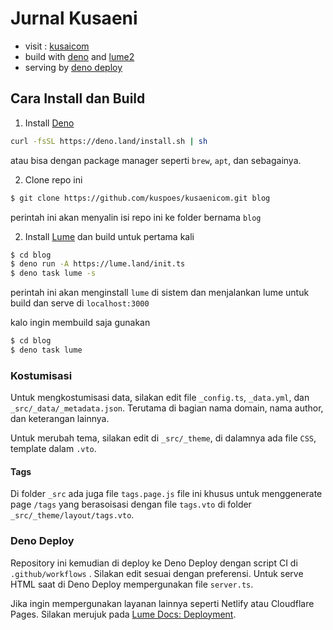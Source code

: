 # Jurnal Kusaeni

- visit : [kusaicom](https://kusaeni.com)
- build with [deno](https://deno.land) and [lume2](https://lume.land)
- serving by [deno deploy](https://deno.com)

## Cara Install dan Build

1. Install [Deno](https://deno.com)

```bash
curl -fsSL https://deno.land/install.sh | sh
```

atau bisa dengan package manager seperti `brew`, `apt`, dan sebagainya.

2. Clone repo ini

```bash
$ git clone https://github.com/kuspoes/kusaenicom.git blog
```

perintah ini akan menyalin isi repo ini ke folder bernama `blog`

2. Install [Lume](https://lume.land) dan build untuk pertama kali

```bash
$ cd blog
$ deno run -A https://lume.land/init.ts
$ deno task lume -s
```

perintah ini akan menginstall `lume` di sistem dan menjalankan lume untuk build dan serve di `localhost:3000`

kalo ingin membuild saja gunakan

```bash
$ cd blog
$ deno task lume
```

### Kostumisasi

Untuk mengkostumisasi data, silakan edit file `_config.ts`, `_data.yml`, dan `_src/_data/_metadata.json`. Terutama di bagian nama domain, nama author, dan keterangan lainnya.

Untuk merubah tema, silakan edit di `_src/_theme`, di dalamnya ada file `CSS`, template dalam `.vto`.

#### Tags

Di folder `_src` ada juga file `tags.page.js` file ini khusus untuk menggenerate page `/tags` yang berasoisasi dengan file `tags.vto` di folder `_src/_theme/layout/tags.vto`.

### Deno Deploy

Repository ini kemudian di deploy ke Deno Deploy dengan script CI di `.github/workflows` . Silakan edit sesuai dengan preferensi. Untuk serve HTML saat di Deno Deploy mempergunakan file `server.ts`.

Jika ingin mempergunakan layanan lainnya seperti Netlify atau Cloudflare Pages. Silakan merujuk pada [Lume Docs: Deployment](https://lume.land/docs/advanced/deployment/).
